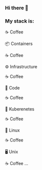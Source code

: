 ### Hi there 👋

### My stack is:

☕ Coffee

📦 Containers

☕ Coffee

⚙️ Infrastructure

☕ Coffee

📄 Code

☕ Coffee

🚢 Kuberenetes

☕ Coffee

🐧 Linux

☕ Coffee

🖥️ Unix

☕ Coffee ...


<!--
**amioranza/amioranza** is a ✨ _special_ ✨ repository because its `README.md` (this file) appears on your GitHub profile.

Here are some ideas to get you started:

- 🔭 I’m currently working on ...
- 🌱 I’m currently learning ...
- 👯 I’m looking to collaborate on ...
- 🤔 I’m looking for help with ...
- 💬 Ask me about ...
- 📫 How to reach me: ...
- 😄 Pronouns: ...
- ⚡ Fun fact: ...
-->
